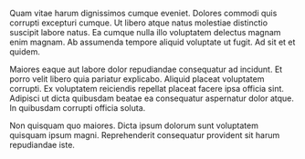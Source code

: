 Quam vitae harum dignissimos cumque eveniet. Dolores commodi quis corrupti excepturi cumque. Ut libero atque natus molestiae distinctio suscipit labore natus. Ea cumque nulla illo voluptatem delectus magnam enim magnam. Ab assumenda tempore aliquid voluptate ut fugit. Ad sit et et quidem.
 Maiores eaque aut labore dolor repudiandae consequatur ad incidunt. Et porro velit libero quia pariatur explicabo. Aliquid placeat voluptatem corrupti. Ex voluptatem reiciendis repellat placeat facere ipsa officia sint. Adipisci ut dicta quibusdam beatae ea consequatur aspernatur dolor atque. In quibusdam corrupti officia soluta.
 Non quisquam quo maiores. Dicta ipsum dolorum sunt voluptatem quisquam ipsum magni. Reprehenderit consequatur provident sit harum repudiandae iste.